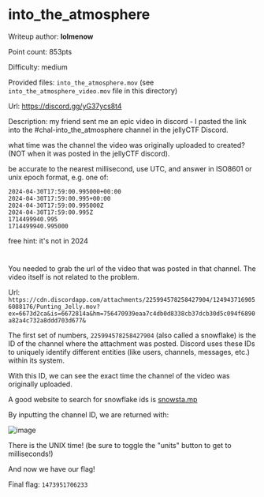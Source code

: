 # into_the_atmosphere
Writeup author: **lolmenow**

Point count: 853pts

Difficulty: medium

Provided files: `into_the_atmosphere.mov` (see `into_the_atmosphere_video.mov` file in this directory)

Url: https://discord.gg/yG37ycs8t4

Description: my friend sent me an epic video in discord - I pasted the link into the #chal-into_the_atmosphere channel in the jellyCTF Discord.

what time was the channel the video was originally uploaded to created? (NOT when it was posted in the jellyCTF discord).

be accurate to the nearest millisecond, use UTC, and answer in ISO8601 or unix epoch format, e.g. one of:

    2024-04-30T17:59:00.995000+00:00
    2024-04-30T17:59:00.995+00:00
    2024-04-30T17:59:00.995000Z
    2024-04-30T17:59:00.995Z
    1714499940.995
    1714499940.995000

free hint: it's not in 2024
# 

You needed to grab the url of the video that was posted in that channel. The video itself is not related to the problem.

Url: `https://cdn.discordapp.com/attachments/225994578258427904/1249437169056088176/Punting_Jelly.mov?ex=6673d2ca&is=6672814a&hm=756470939eaa7c4db0d8338cb37dcb30d5c094f6890a82a4c732a8ddd703d677&`

The first set of numbers, `225994578258427904` (also called a snowflake) is the ID of the channel where the attachment was posted. Discord uses these IDs to uniquely identify different entities (like users, channels, messages, etc.) within its system.

With this ID, we can see the exact time the channel of the video was originally uploaded. 

A good website to search for snowflake ids is [snowsta.mp](https://snowsta.mp)

By inputting the channel ID, we are returned with:

![image](https://github.com/sa1181405/pbchocolate-private-writeups/assets/170969470/214aa2c0-2b18-45e1-aa7d-469eaebaa3fe)

There is the UNIX time! (be sure to toggle the "units" button to get to milliseconds!)

And now we have our flag!

Final flag: `1473951706233`
